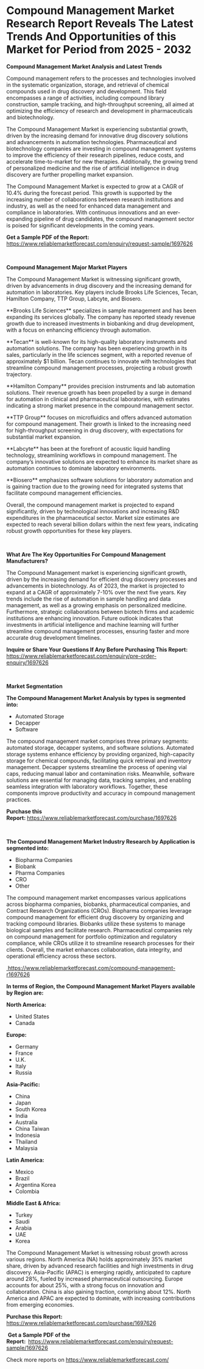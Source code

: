 <p><h1>Compound Management Market Research Report Reveals The Latest Trends And Opportunities of this Market for Period from 2025 - 2032</h1></p><p><strong>Compound Management Market Analysis and Latest Trends</strong></p>
<p><p>Compound management refers to the processes and technologies involved in the systematic organization, storage, and retrieval of chemical compounds used in drug discovery and development. This field encompasses a range of activities, including compound library construction, sample tracking, and high-throughput screening, all aimed at optimizing the efficiency of research and development in pharmaceuticals and biotechnology.</p><p>The Compound Management Market is experiencing substantial growth, driven by the increasing demand for innovative drug discovery solutions and advancements in automation technologies. Pharmaceutical and biotechnology companies are investing in compound management systems to improve the efficiency of their research pipelines, reduce costs, and accelerate time-to-market for new therapies. Additionally, the growing trend of personalized medicine and the rise of artificial intelligence in drug discovery are further propelling market expansion.</p><p>The Compound Management Market is expected to grow at a CAGR of 10.4% during the forecast period. This growth is supported by the increasing number of collaborations between research institutions and industry, as well as the need for enhanced data management and compliance in laboratories. With continuous innovations and an ever-expanding pipeline of drug candidates, the compound management sector is poised for significant developments in the coming years.</p></p>
<p><strong>Get a Sample PDF of the Report:&nbsp;</strong> <a href="https://www.reliablemarketforecast.com/enquiry/request-sample/1697626?utm_campaign=2299&utm_medium=2&utm_source=Github&utm_content=ia&utm_term=03032025&utm_id=compound-management">https://www.reliablemarketforecast.com/enquiry/request-sample/1697626</a></p>
<p>&nbsp;</p>
<p><strong>Compound Management Major Market Players</strong></p>
<p><p>The Compound Management Market is witnessing significant growth, driven by advancements in drug discovery and the increasing demand for automation in laboratories. Key players include Brooks Life Sciences, Tecan, Hamilton Company, TTP Group, Labcyte, and Biosero.</p><p>**Brooks Life Sciences** specializes in sample management and has been expanding its services globally. The company has reported steady revenue growth due to increased investments in biobanking and drug development, with a focus on enhancing efficiency through automation.</p><p>**Tecan** is well-known for its high-quality laboratory instruments and automation solutions. The company has been experiencing growth in its sales, particularly in the life sciences segment, with a reported revenue of approximately $1 billion. Tecan continues to innovate with technologies that streamline compound management processes, projecting a robust growth trajectory.</p><p>**Hamilton Company** provides precision instruments and lab automation solutions. Their revenue growth has been propelled by a surge in demand for automation in clinical and pharmaceutical laboratories, with estimates indicating a strong market presence in the compound management sector.</p><p>**TTP Group** focuses on microfluidics and offers advanced automation for compound management. Their growth is linked to the increasing need for high-throughput screening in drug discovery, with expectations for substantial market expansion.</p><p>**Labcyte** has been at the forefront of acoustic liquid handling technology, streamlining workflows in compound management. The company’s innovative solutions are expected to enhance its market share as automation continues to dominate laboratory environments.</p><p>**Biosero** emphasizes software solutions for laboratory automation and is gaining traction due to the growing need for integrated systems that facilitate compound management efficiencies.</p><p>Overall, the compound management market is projected to expand significantly, driven by technological innovations and increasing R&D expenditures in the pharmaceutical sector. Market size estimates are expected to reach several billion dollars within the next few years, indicating robust growth opportunities for these key players.</p></p>
<p>&nbsp;</p>
<p><strong>What Are The Key Opportunities For Compound Management Manufacturers?</strong></p>
<p><p>The Compound Management market is experiencing significant growth, driven by the increasing demand for efficient drug discovery processes and advancements in biotechnology. As of 2023, the market is projected to expand at a CAGR of approximately 7-10% over the next five years. Key trends include the rise of automation in sample handling and data management, as well as a growing emphasis on personalized medicine. Furthermore, strategic collaborations between biotech firms and academic institutions are enhancing innovation. Future outlook indicates that investments in artificial intelligence and machine learning will further streamline compound management processes, ensuring faster and more accurate drug development timelines.</p></p>
<p><strong>Inquire or Share Your Questions If Any Before Purchasing This Report:</strong> <a href="https://www.reliablemarketforecast.com/enquiry/pre-order-enquiry/1697626?utm_campaign=2299&utm_medium=2&utm_source=Github&utm_content=ia&utm_term=03032025&utm_id=compound-management">https://www.reliablemarketforecast.com/enquiry/pre-order-enquiry/1697626</a></p>
<p>&nbsp;</p>
<p><strong>Market Segmentation</strong></p>
<p><strong>The Compound Management Market Analysis by types is segmented into:</strong></p>
<p><ul><li>Automated Storage</li><li>Decapper</li><li>Software</li></ul></p>
<p><p>The compound management market comprises three primary segments: automated storage, decapper systems, and software solutions. Automated storage systems enhance efficiency by providing organized, high-capacity storage for chemical compounds, facilitating quick retrieval and inventory management. Decapper systems streamline the process of opening vial caps, reducing manual labor and contamination risks. Meanwhile, software solutions are essential for managing data, tracking samples, and enabling seamless integration with laboratory workflows. Together, these components improve productivity and accuracy in compound management practices.</p></p>
<p><strong>Purchase this Report:&nbsp;</strong><a href="https://www.reliablemarketforecast.com/purchase/1697626?utm_campaign=2299&utm_medium=2&utm_source=Github&utm_content=ia&utm_term=03032025&utm_id=compound-management">https://www.reliablemarketforecast.com/purchase/1697626</a></p>
<p>&nbsp;</p>
<p><strong>The Compound Management Market Industry Research by Application is segmented into:</strong></p>
<p><ul><li>Biopharma Companies</li><li>Biobank</li><li>Pharma Companies</li><li>CRO</li><li>Other</li></ul></p>
<p><p>The compound management market encompasses various applications across biopharma companies, biobanks, pharmaceutical companies, and Contract Research Organizations (CROs). Biopharma companies leverage compound management for efficient drug discovery by organizing and tracking compound libraries. Biobanks utilize these systems to manage biological samples and facilitate research. Pharmaceutical companies rely on compound management for portfolio optimization and regulatory compliance, while CROs utilize it to streamline research processes for their clients. Overall, the market enhances collaboration, data integrity, and operational efficiency across these sectors.</p></p>
<p><a href="https://www.reliablemarketforecast.com/compound-management-r1697626?utm_campaign=2299&utm_medium=2&utm_source=Github&utm_content=ia&utm_term=03032025&utm_id=compound-management">&nbsp;https://www.reliablemarketforecast.com/compound-management-r1697626</a></p>
<p><strong>In terms of Region, the Compound Management Market Players available by Region are:</strong></p>
<p>
    <p> <strong> North America: </strong>
        <ul>
            <li>United States</li>
            <li>Canada</li>
        </ul>
        </p> 
    <p> <strong> Europe: </strong>
        <ul>
            <li>Germany</li>
            <li>France</li>
            <li>U.K.</li>
            <li>Italy</li>
            <li>Russia</li>
        </ul>
        </p> 
    <p> <strong> Asia-Pacific: </strong>
        <ul>
            <li>China</li>
            <li>Japan</li>
            <li>South Korea</li>
            <li>India</li>
            <li>Australia</li>
            <li>China Taiwan</li>
            <li>Indonesia</li>
            <li>Thailand</li>
            <li>Malaysia</li>
        </ul>
        </p> 
    <p> <strong> Latin America: </strong>
        <ul>
            <li>Mexico</li>
            <li>Brazil</li>
            <li>Argentina Korea</li>
            <li>Colombia</li>
        </ul>
        </p> 
    <p> <strong> Middle East & Africa: </strong>
        <ul>
            <li>Turkey</li>
            <li>Saudi</li>
            <li>Arabia</li>
            <li>UAE</li>
            <li>Korea</li>
        </ul>
    </p>
    </p>
<p><p>The Compound Management Market is witnessing robust growth across various regions. North America (NA) holds approximately 35% market share, driven by advanced research facilities and high investments in drug discovery. Asia-Pacific (APAC) is emerging rapidly, anticipated to capture around 28%, fueled by increased pharmaceutical outsourcing. Europe accounts for about 25%, with a strong focus on innovation and collaboration. China is also gaining traction, comprising about 12%. North America and APAC are expected to dominate, with increasing contributions from emerging economies.</p></p>
<p><strong>Purchase this Report: </strong><a href="https://www.reliablemarketforecast.com/purchase/1697626?utm_campaign=2299&utm_medium=2&utm_source=Github&utm_content=ia&utm_term=03032025&utm_id=compound-management">https://www.reliablemarketforecast.com/purchase/1697626</a></p>
<p>&nbsp;<strong>Get a Sample PDF of the Report:&nbsp;&nbsp;</strong><a href="https://www.reliablemarketforecast.com/enquiry/request-sample/1697626?utm_campaign=2299&utm_medium=2&utm_source=Github&utm_content=ia&utm_term=03032025&utm_id=compound-management">https://www.reliablemarketforecast.com/enquiry/request-sample/1697626</a></p>
<p><strong></strong></p>
<p>Check more reports on <a href="https://www.reliablemarketforecast.com/?utm_campaign=2299&utm_medium=2&utm_source=Github&utm_content=ia&utm_term=03032025&utm_id=compound-management">https://www.reliablemarketforecast.com/</a></p>
